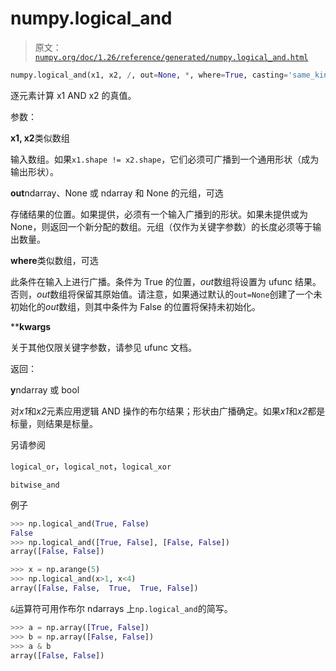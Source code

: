 # numpy.logical_and

> 原文：[`numpy.org/doc/1.26/reference/generated/numpy.logical_and.html`](https://numpy.org/doc/1.26/reference/generated/numpy.logical_and.html)

```py
numpy.logical_and(x1, x2, /, out=None, *, where=True, casting='same_kind', order='K', dtype=None, subok=True[, signature, extobj]) = <ufunc 'logical_and'>
```

逐元素计算 x1 AND x2 的真值。

参数：

**x1, x2**类似数组

输入数组。如果`x1.shape != x2.shape`，它们必须可广播到一个通用形状（成为输出形状）。

**out**ndarray、None 或 ndarray 和 None 的元组，可选

存储结果的位置。如果提供，必须有一个输入广播到的形状。如果未提供或为 None，则返回一个新分配的数组。元组（仅作为关键字参数）的长度必须等于输出数量。

**where**类似数组，可选

此条件在输入上进行广播。条件为 True 的位置，*out*数组将设置为 ufunc 结果。否则，*out*数组将保留其原始值。请注意，如果通过默认的`out=None`创建了一个未初始化的*out*数组，则其中条件为 False 的位置将保持未初始化。

****kwargs**

关于其他仅限关键字参数，请参见 ufunc 文档。

返回：

**y**ndarray 或 bool

对*x1*和*x2*元素应用逻辑 AND 操作的布尔结果；形状由广播确定。如果*x1*和*x2*都是标量，则结果是标量。

另请参阅

`logical_or`，`logical_not`，`logical_xor`

`bitwise_and`

例子

```py
>>> np.logical_and(True, False)
False
>>> np.logical_and([True, False], [False, False])
array([False, False]) 
```

```py
>>> x = np.arange(5)
>>> np.logical_and(x>1, x<4)
array([False, False,  True,  True, False]) 
```

`&`运算符可用作布尔 ndarrays 上`np.logical_and`的简写。

```py
>>> a = np.array([True, False])
>>> b = np.array([False, False])
>>> a & b
array([False, False]) 
```
